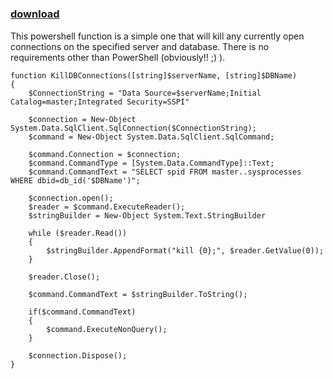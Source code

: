 ﻿---
pid:            1282
parent:         0
children:       
poster:         caveman_dick
title:          
date:           2009-08-18 08:57:55
description:    This powershell function is a simple one that will kill any currently open connections on the specified server and database. There is no requirements other than PowerShell (obviously!! ;) ).
format:         posh
---

# 

### [download](1282.ps1)  

This powershell function is a simple one that will kill any currently open connections on the specified server and database. There is no requirements other than PowerShell (obviously!! ;) ).

```posh
function KillDBConnections([string]$serverName, [string]$DBName)
{   
    $ConnectionString = "Data Source=$serverName;Initial Catalog=master;Integrated Security=SSPI"
    
    $connection = New-Object System.Data.SqlClient.SqlConnection($ConnectionString);
    $command = New-Object System.Data.SqlClient.SqlCommand;
    
    $command.Connection = $connection;
    $command.CommandType = [System.Data.CommandType]::Text;    
    $command.CommandText = "SELECT spid FROM master..sysprocesses WHERE dbid=db_id('$DBName')";
    
    $connection.open();
    $reader = $command.ExecuteReader();
    $stringBuilder = New-Object System.Text.StringBuilder

    while ($reader.Read())
    {
        $stringBuilder.AppendFormat("kill {0};", $reader.GetValue(0));
    }
    
    $reader.Close();
    
    $command.CommandText = $stringBuilder.ToString();
    
    if($command.CommandText)
    {        
        $command.ExecuteNonQuery();
    }
    
    $connection.Dispose();
}
```
